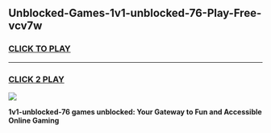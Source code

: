 
## Unblocked-Games-1v1-unblocked-76-Play-Free-vcv7w
<h3>
<a href="https://premium76.site?title=1v1-unblocked-76&ref=10A">CLICK TO PLAY</a></h3>
<hr>

<h3>
<a href="https://premium76.site?title=1v1-unblocked-76&ref=10A">CLICK 2 PLAY</a>
  
</h3>

<a href="https://premium76.site?title=1v1-unblocked-76&ref=10A"><img src="https://clearcache.store/games.png"></a>


**1v1-unblocked-76 games unblocked: Your Gateway to Fun and Accessible Online Gaming**

